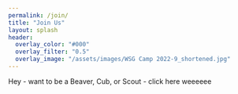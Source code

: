 ```yaml
---
permalink: /join/
title: "Join Us"
layout: splash
header:
  overlay_color: "#000"
  overlay_filter: "0.5"
  overlay_image: "/assets/images/WSG Camp 2022-9_shortened.jpg"
---
```


Hey - want to be a Beaver, Cub, or Scout - click here weeeeee

